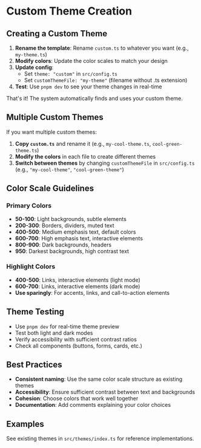# Custom Theme Creation

## Creating a Custom Theme

1. **Rename the template**: Rename `custom.ts` to whatever you want (e.g., `my-theme.ts`)
2. **Modify colors**: Update the color scales to match your design
3. **Update config**: 
   - Set `theme: "custom"` in `src/config.ts`
   - Set `customThemeFile: "my-theme"` (filename without .ts extension)
4. **Test**: Use `pnpm dev` to see your theme changes in real-time

That's it! The system automatically finds and uses your custom theme.

## Multiple Custom Themes

If you want multiple custom themes:
1. **Copy `custom.ts`** and rename it (e.g., `my-cool-theme.ts`, `cool-green-theme.ts`)
2. **Modify the colors** in each file to create different themes
3. **Switch between themes** by changing `customThemeFile` in `src/config.ts` (e.g., `"my-cool-theme"`, `"cool-green-theme"`)

## Color Scale Guidelines

### Primary Colors
- **50-100**: Light backgrounds, subtle elements
- **200-300**: Borders, dividers, muted text
- **400-500**: Medium emphasis text, default colors
- **600-700**: High emphasis text, interactive elements
- **800-900**: Dark backgrounds, headers
- **950**: Darkest backgrounds, high contrast text

### Highlight Colors
- **400-500**: Links, interactive elements (light mode)
- **600-700**: Links, interactive elements (dark mode)
- **Use sparingly**: For accents, links, and call-to-action elements

## Theme Testing

- Use `pnpm dev` for real-time theme preview
- Test both light and dark modes
- Verify accessibility with sufficient contrast ratios
- Check all components (buttons, forms, cards, etc.)

## Best Practices

- **Consistent naming**: Use the same color scale structure as existing themes
- **Accessibility**: Ensure sufficient contrast between text and backgrounds
- **Cohesion**: Choose colors that work well together
- **Documentation**: Add comments explaining your color choices

## Examples

See existing themes in `src/themes/index.ts` for reference implementations.
